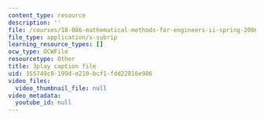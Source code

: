 ```yaml
---
content_type: resource
description: ''
file: /courses/18-086-mathematical-methods-for-engineers-ii-spring-2006/355749c8199de210bcf1fdd22816e986_gv-AB35V2k8.srt
file_type: application/x-subrip
learning_resource_types: []
ocw_type: OCWFile
resourcetype: Other
title: 3play caption file
uid: 355749c8-199d-e210-bcf1-fdd22816e986
video_files:
  video_thumbnail_file: null
video_metadata:
  youtube_id: null
---
```

